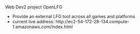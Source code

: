 Web Dev2 project
OpenLFG
<ul>
	<li> Provide an external LFG tool across all games and platforms</li>
	<li>current live address: http://ec2-54-172-28-134.compute-1.amazonaws.com/index.html</li>
</ul>
